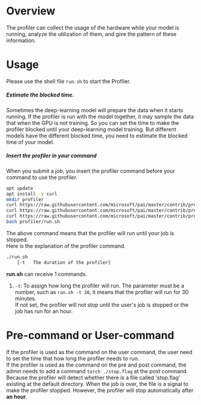 # Overview
The profiler can collect the usage of the hardware while your model is
running, analyze the utilization of them, and give the pattern of these
information.
# Usage
Please use the shell file `run.sh` to start the Profiler.  
##### Estimate the blocked time.
Sometimes the deep-learning model will prepare the data when it starts
running. If the profiler is run with the model together, it may sample
the data that when the GPU is not training. So you can set the time to
make the profiler blocked until your deep-learning model training. But
different models have the different blocked time, you need to estimate
the blocked time of your model.
##### Insert the profiler in your command
When you submit a job, you insert the profiler command before your
command to use the profiler.  
```bash
apt update
apt install -y curl
mkdir profiler
curl https://raw.githubusercontent.com/microsoft/pai/master/contrib/profiler/profiler.py -o profiler/profiler.py
curl https://raw.githubusercontent.com/microsoft/pai/master/contrib/profiler/utils.py -o profiler/utils.py
curl https://raw.githubusercontent.com/microsoft/pai/master/contrib/profiler/run.sh -o profiler/run.sh
bash profiler/run.sh
``` 
The above command means that the profiler will run until your job is
stopped.  
Here is the explanation of the profiler command.

```bash
./run.sh
    [-t   The duration of the profiler]
```

**run.sh** can receive 1 commands.
1. `-t`: To assign how long the profiler will run. The parameter must be
   a number, such as `run.sh -t 30`, it means that the profiler will run
   for 30 minutes.  
   If not set, the profiler will not stop until the user's job is
   stopped or the job has run for an hour. 
# Pre-command or User-command
If the profiler is used as the command on the user command, the user
need to set the time that how long the profiler needs to run.  
If the profiler is used as the command on the pre and post command, the
admin needs to add a command `torch ./stop.flag` at the post command.
Because the profiler will detect whether there is a file called
'stop.flag' existing at the default directory. When the job is over, the
file is a signal to make the profiler stopped. However, the profiler
will stop automatically after **an hour**.